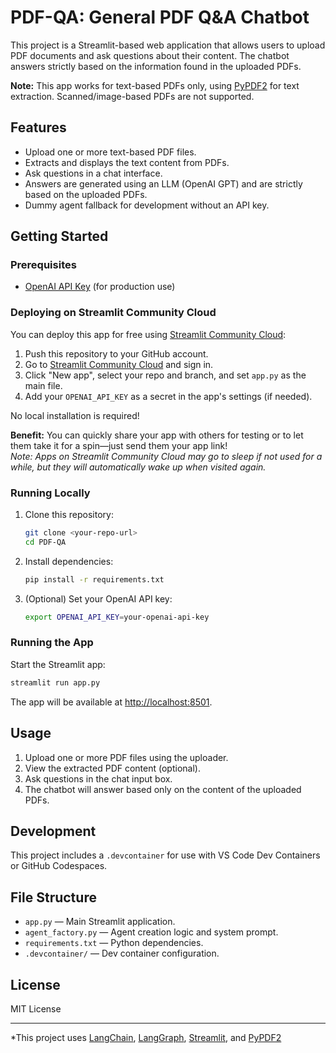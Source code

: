 # PDF-QA: General PDF Q&A Chatbot

This project is a Streamlit-based web application that allows users to upload PDF documents and ask questions about their content. The chatbot answers strictly based on the information found in the uploaded PDFs.

**Note:** This app works for text-based PDFs only, using [PyPDF2](https://pypi.org/project/PyPDF2/) for text extraction. Scanned/image-based PDFs are not supported.

## Features

- Upload one or more text-based PDF files.
- Extracts and displays the text content from PDFs.
- Ask questions in a chat interface.
- Answers are generated using an LLM (OpenAI GPT) and are strictly based on the uploaded PDFs.
- Dummy agent fallback for development without an API key.

## Getting Started

### Prerequisites

- [OpenAI API Key](https://platform.openai.com/account/api-keys) (for production use)

### Deploying on Streamlit Community Cloud

You can deploy this app for free using [Streamlit Community Cloud](https://streamlit.io/cloud):

1. Push this repository to your GitHub account.
2. Go to [Streamlit Community Cloud](https://streamlit.io/cloud) and sign in.
3. Click "New app", select your repo and branch, and set `app.py` as the main file.
4. Add your `OPENAI_API_KEY` as a secret in the app's settings (if needed).

No local installation is required!

**Benefit:** You can quickly share your app with others for testing or to let them take it for a spin—just send them your app link!  
*Note: Apps on Streamlit Community Cloud may go to sleep if not used for a while, but they will automatically wake up when visited again.*

### Running Locally

1. Clone this repository:

    ```sh
    git clone <your-repo-url>
    cd PDF-QA
    ```

2. Install dependencies:

    ```sh
    pip install -r requirements.txt
    ```

3. (Optional) Set your OpenAI API key:

    ```sh
    export OPENAI_API_KEY=your-openai-api-key
    ```

### Running the App

Start the Streamlit app:

```sh
streamlit run app.py
```

The app will be available at [http://localhost:8501](http://localhost:8501).

## Usage

1. Upload one or more PDF files using the uploader.
2. View the extracted PDF content (optional).
3. Ask questions in the chat input box.
4. The chatbot will answer based only on the content of the uploaded PDFs.

## Development

This project includes a `.devcontainer` for use with VS Code Dev Containers or GitHub Codespaces.

## File Structure

- `app.py` — Main Streamlit application.
- `agent_factory.py` — Agent creation logic and system prompt.
- `requirements.txt` — Python dependencies.
- `.devcontainer/` — Dev container configuration.

## License

MIT License

---

*This project uses [LangChain](https://github.com/langchain-ai/langchain), [LangGraph](https://github.com/langchain-ai/langgraph), [Streamlit](https://streamlit.io/), and [PyPDF2](https://pypi.org/project/PyPDF2/)